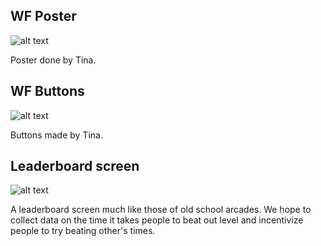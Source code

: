 ## WF Poster
![alt text](https://raw.githubusercontent.com/wf-game/wf-game.github.io/master/images/warp_runner_poster.png)

Poster done by Tina.

## WF Buttons
![alt text](https://raw.githubusercontent.com/wf-game/wf-game.github.io/master/images/buttons.jpg)

Buttons made by Tina.

## Leaderboard screen
![alt text](https://raw.githubusercontent.com/wf-game/wf-game.github.io/master/images/leaderboard3.png)

A leaderboard screen much like those of old school arcades. We hope to collect data on the time it takes people to beat out level and incentivize people to try beating other's times.
